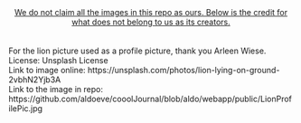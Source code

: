 <center><ins>
We do not claim all the images in this repo as ours. Below is the credit for what does not belong to us as its creators.
</ins></center>
<br>
<br>For the lion picture used as a profile picture, thank you Arleen Wiese.
<br>License: Unsplash License
<br>Link to image online: https://unsplash.com/photos/lion-lying-on-ground-2vbhN2Yjb3A
<br>Link to the image in repo: https://github.com/aldoeve/cooolJournal/blob/aldo/webapp/public/LionProfilePic.jpg
